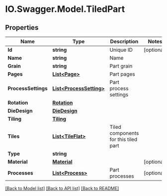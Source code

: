 # IO.Swagger.Model.TiledPart
## Properties

Name | Type | Description | Notes
------------ | ------------- | ------------- | -------------
**Id** | **string** | Unique ID | [optional] 
**Name** | **string** | Name | 
**Grain** | **string** | Part grain | 
**Pages** | [**List&lt;Page&gt;**](Page.md) | Part pages | 
**ProcessSettings** | [**List&lt;ProcessSetting&gt;**](ProcessSetting.md) | Part process settings | 
**Rotation** | [**Rotation**](Rotation.md) |  | 
**DieDesign** | [**DieDesign**](DieDesign.md) |  | 
**Tiling** | [**Tiling**](Tiling.md) |  | 
**Tiles** | [**List&lt;TileFlat&gt;**](TileFlat.md) | Tiled components for this tiled part | 
**Type** | **string** |  | 
**Material** | [**Material**](Material.md) |  | [optional] 
**Processes** | [**List&lt;Process&gt;**](Process.md) | Part processes | [optional] 

[[Back to Model list]](../README.md#documentation-for-models) [[Back to API list]](../README.md#documentation-for-api-endpoints) [[Back to README]](../README.md)

